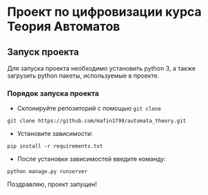 # Проект по цифровизации курса Теория Автоматов
## Запуск проекта
Для запуска проекта необходимо установить python 3, а также загрузить python пакеты, используемые в проекте. 

### Порядок запуска проекта
- Склонируйте репозиторий с помощью `git clone`
```
git clone https://github.com/mafin1799/automata_theory.git
```
- Установите зависимости:
```
pip install -r requirements.txt
```
- После установки зависимостей введите команду:
```
python manage.py runserver
```
Поздравляю, проект запущен! 
